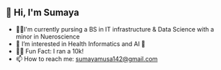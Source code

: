 
## 👋 Hi, I'm Sumaya 

- 👩‍🎓I'm currently pursing a BS in IT infrastructure & Data Science with a minor in Nueroscience 
- 🏥 I’m interested in Health Informatics and AI 🤖
- 🏃‍♀️ Fun Fact: I ran a 10k!
- 📫 How to reach me: sumayamusa142@gmail.com
